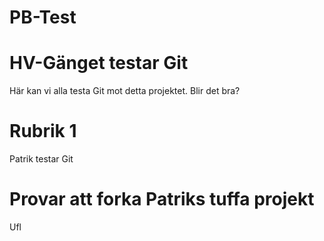 PB-Test
=======
# HV-Gänget testar Git
Här kan vi alla testa Git mot detta projektet. Blir det bra?

# Rubrik 1
Patrik testar Git

# Provar att forka Patriks tuffa projekt
Ufl
